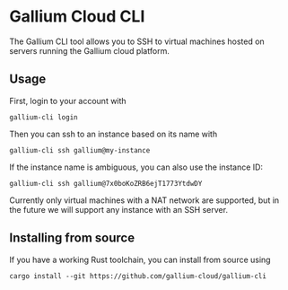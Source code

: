 
Gallium Cloud CLI
=================

The Gallium CLI tool allows you to SSH to virtual machines hosted on servers running
the Gallium cloud platform.

Usage
-----

First, login to your account with

    gallium-cli login

Then you can ssh to an instance based on its name with

    gallium-cli ssh gallium@my-instance

If the instance name is ambiguous, you can also use the instance ID:

    gallium-cli ssh gallium@7x0boKoZRB6ejT1773YtdwDY


Currently only virtual machines with a NAT network are supported, but in the future we will support any instance with an SSH server. 

Installing from source
----------------------

If you have a working Rust toolchain, you can install from source using

    cargo install --git https://github.com/gallium-cloud/gallium-cli
